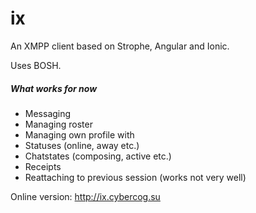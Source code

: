ix
==

An XMPP client based on Strophe, Angular and Ionic.

Uses BOSH.

##### What works for now

* Messaging
* Managing roster
* Managing own profile with
* Statuses (online, away etc.)
* Chatstates (composing, active etc.)
* Receipts
* Reattaching to previous session (works not very well)

Online version: http://ix.cybercog.su
